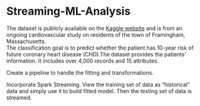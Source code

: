 # Streaming-ML-Analysis


The dataset is publicly available on the <a href = 'https://www.kaggle.com/dileep070/heart-disease-prediction-using-logistic-regression'>Kaggle website</a> and is from an ongoing cardiovascular study on residents of the town of Framingham, Massachusetts.   
The classification goal is to predict whether the patient has 10-year risk of future coronary heart disease (CHD).The dataset provides the patients’ information. It includes over 4,000 records and 15 attributes.  

Create a pipeline to handle the fitting and transformations.
 
Incorporate Spark Streaming. View the training set of data as “historical” data and simply use it to build fitted model. Then the testing set of data is streamed.
